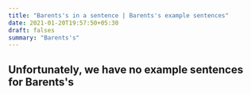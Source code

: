 ```yaml
---
title: "Barents's in a sentence | Barents's example sentences"
date: 2021-01-20T19:57:50+05:30
draft: falses
summary: "Barents's"
---
```

## Unfortunately, we have no example sentences for Barents's                 
